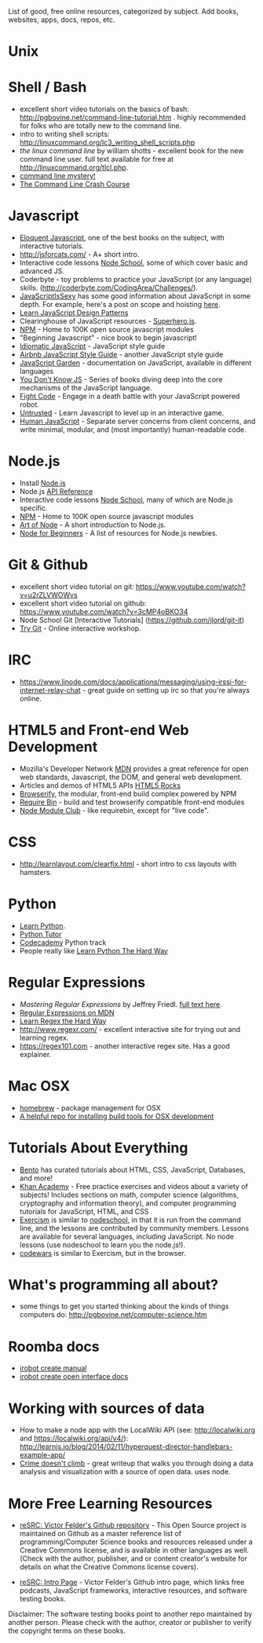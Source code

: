 List of good, free online resources, categorized by subject.  Add books, websites, apps, docs, repos, etc.

# Unix 

# Shell / Bash
* excellent short video tutorials on the basics of bash: http://pgbovine.net/command-line-tutorial.htm . highly recommended for folks who are totally new to the command line.
* intro to writing shell scripts: http://linuxcommand.org/lc3_writing_shell_scripts.php
* _the linux command line_ by william shotts - excellent book for the new command line user. full text available for free at http://linuxcommand.org/tlcl.php.
* [command line mystery!](https://github.com/veltman/clmystery)
* [The Command Line Crash Course](http://cli.learncodethehardway.org/book/)

# Javascript
* [Eloquent Javascript](http://eloquentjavascript.net/), one of the best books on the subject, with interactive tutorials.
* http://jsforcats.com/ - A+ short intro.
* Interactive code lessons [Node School](nodeschool.io), some of which cover basic and advanced JS.
* Coderbyte - toy problems to practice your JavaScript (or any language) skills. (http://coderbyte.com/CodingArea/Challenges/).
* [JavaScriptIsSexy](http://javascriptissexy.com/) has some good information about JavaScript in some depth. For example, here's a post on scope and hoisting [here](http://javascriptissexy.com/javascript-variable-scope-and-hoisting-explained/).
* [Learn JavaScript Design Patterns](http://www.addyosmani.com/resources/essentialjsdesignpatterns/book/)
* Clearinghouse of JavaScript resources - [Superhero.js](http://superherojs.com/).
* [NPM](https://www.npmjs.com/) - Home to 100K open source javascript modules
* "Beginning Javascript" - nice book to begin javascript!
* [Idiomatic JavaScript](https://github.com/rwaldron/idiomatic.js/blob/master/readme.md) - JavaScript style guide
* [Airbnb JavaScript Style Guide](https://github.com/airbnb/javascript) - another JavaScript style guide
* [JavaScript Garden](https://bonsaiden.github.io/JavaScript-Garden/) - documentation on JavaScript, available in different languages
* [You Don't Know JS](https://github.com/getify/You-Dont-Know-JS/blob/master/README.md) - Series of books diving deep into the core mechanisms of the JavaScript language.
* [Fight Code](http://fightcodegame.com/) - Engage in a death battle with your JavaScript powered robot.
* [Untrusted](http://alexnisnevich.github.io/untrusted/) - Learn Javascript to level up in an interactive game.
* [Human JavaScript](http://read.humanjavascript.com/) - Separate server concerns from client concerns, and write minimal, modular, and (most importantly) human-readable code.


# Node.js
* Install [Node.js](https://nodejs.org)
* Node.js [API Reference](http://nodejs.org/api/)
* Interactive code lessons [Node School](nodeschool.io), many of which are Node.js specific.
* [NPM](https://www.npmjs.com/) - Home to 100K open source javascript modules
* [Art of Node](https://github.com/maxogden/art-of-node) - A short introduction to Node.js.
* [Node for Beginners](https://github.com/rockbot/node-for-beginners) - A list of resources for Node.js newbies.
 
# Git & Github
* excellent short video tutorial on git: https://www.youtube.com/watch?v=u2rZLVWOWvs
* excellent short video tutorial on github: https://www.youtube.com/watch?v=3cMP4oBKO34
* Node School Git [Interactive Tutorials] (https://github.com/jlord/git-it)
* [Try Git](https://try.github.io) - Online interactive workshop.

# IRC

* https://www.linode.com/docs/applications/messaging/using-irssi-for-internet-relay-chat - great guide on setting up irc so that you're always online.

# HTML5 and Front-end Web Development
* Mozilla's Developer Network [MDN](https://developer.mozilla.org/en-US/) provides a great reference for open web standards, Javascript, the DOM, and general web development.
* Articles and demos of HTML5 APIs [HTML5 Rocks](http://www.html5rocks.com/en/)
* [Browserify](browserify.org), the modular, front-end build complex powered by NPM
* [Require Bin](requirebin.com) - build and test browserify compatible front-end modules 
* [Node Module Club](node.module.club) - like requirebin, except for "live code".

# CSS
* http://learnlayout.com/clearfix.html - short intro to css layouts with hamsters.

# Python
* [Learn Python](http://www.learnpython.org/). 
* [Python Tutor](http://pythontutor.com/)
* [Codecademy](http://www.codecademy.com/en/tracks/python) Python track
* People really like [Learn Python The Hard Way](http://learnpythonthehardway.org/)

# Regular Expressions

* _Mastering Regular Expressions_ by Jeffrey Friedl. [full text here](http://dl.e-book-free.com/2013/07/mastering_regular_expressions_third_edition.pdf).
* [Regular Expressions on MDN](https://developer.mozilla.org/en-US/docs/Web/JavaScript/Guide/Regular_Expressions)
* [Learn Regex the Hard Way](http://regex.learncodethehardway.org/)
* http://www.regexr.com/ - excellent interactive site for trying out and learning regex.
* https://regex101.com - another interactive regex site.  Has a good explainer.

# Mac OSX
* [homebrew](http://brew.sh/) - package management for OSX
* [A helpful repo for installing build tools for OSX development](https://github.com/kennethreitz/osx-gcc-installer)

# Tutorials About Everything
* [Bento](https://www.bento.io/) has curated tutorials about HTML, CSS, JavaScript, Databases, and more!
* [Khan Academy](https://www.khanacademy.org/) - Free practice exercises and videos about a variety of subjects! Includes sections on math, computer science (algorithms, cryptography and information theory), and computer programming tutorials for JavaScript, HTML, and CSS
* [Exercism](http://exercism.io/) is similar to [nodeschool](http://nodeschool.io), in that it is run from the command line, and the lessons are contributed by community members. Lessons are available for several languages, including JavaScript. No node lessons (use nodeschool to learn you the node.js!).
* [codewars](http://www.codewars.com) is similar to Exercism, but in the browser.

# What's programming all about?
* some things to get you started thinking about the kinds of things computers do: http://pgbovine.net/computer-science.htm

# Roomba docs

* [irobot create manual](http://www.irobot.com/filelibrary/create/Create%20Manual_Final.pdf)
* [irobot create open interface docs](http://www.irobot.com/filelibrary/pdfs/hrd/create/Create%20Open%20Interface_v2.pdf)

# Working with sources of data

* How to make a node app with the LocalWiki API (see: http://localwiki.org and https://localwiki.org/api/v4/): http://learnjs.io/blog/2014/02/11/hyperquest-director-handlebars-example-app/
* [Crime doesn't climb](https://github.com/gwintrob/crime-doesnt-climb/blob/master/README.md) - great writeup that walks you through doing a data analysis and visualization with a source of open data. uses node.

# More Free Learning Resources

* [reSRC: Victor Felder's Github repository](https://github.com/vhf/free-programming-books/blob/master/free-programming-books.md#professional-development) - This Open Source project is maintained on Github as a master reference list of programming/Computer Science books and resources released under a Creative Commons license, and is available in other languages as well. (Check with the author, publisher, and or content creator's website for details on what the Creative Commons license covers).


* [reSRC: Intro Page](https://github.com/vhf/free-programming-books) - Victor Felder's Github intro page, which links free podcasts, JavaScript frameworks, interactive resources, and software testing books.

Disclaimer: The software testing books point to another repo maintained by another person. Please check with the author, creator or publisher to verify the copyright terms on these books.
